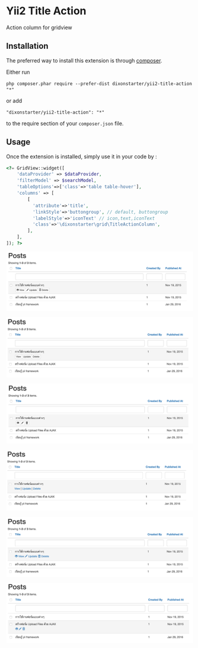 Yii2 Title Action
=================
Action column for gridview

Installation
------------

The preferred way to install this extension is through [composer](http://getcomposer.org/download/).

Either run

```
php composer.phar require --prefer-dist dixonstarter/yii2-title-action "*"
```

or add

```
"dixonstarter/yii2-title-action": "*"
```

to the require section of your `composer.json` file.


Usage
-----

Once the extension is installed, simply use it in your code by  :

```php
<?= GridView::widget([
    'dataProvider' => $dataProvider,
    'filterModel' => $searchModel,
    'tableOptions'=>['class'=>'table table-hover'],
    'columns' => [
        [
          'attribute'=>'title',
          'linkStyle'=>'buttongroup', // default, buttongroup
          'labelStyle'=>'iconText' // icon,text,iconText
          'class'=>'\dixonstarter\grid\TitleActionColumn',
        ],
    ],
]); ?>

```

![](img/p1.png)

![](img/p2.png)

![](img/p3.png)

![](img/p4.png)

![](img/p5.png)

![](img/p6.png)
